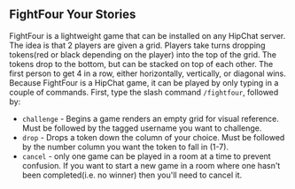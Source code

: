 ## FightFour Your Stories
FightFour is a lightweight game that can be installed on any HipChat server.  The idea is that 2 players are given a grid.  Players take turns dropping tokens(red or black depending on the player) into the top of the grid.  The tokens drop to the bottom, but can be stacked on top of each other.  The first person to get 4 in a row, either horizontally, vertically, or diagonal wins.  Because FightFour is a HipChat game, it can be played by only typing in a couple of commands.  First, type the slash command `/fightfour`, followed by:
 * `challenge` - Begins a game renders an empty grid for visual reference.  Must be followed by the tagged username you want to challenge.
 * `drop` - Drops a token down the column of your choice.  Must be followed by the number column you want the token to fall in (1-7).
 * `cancel` - only one game can be played in a room at a time to prevent confusion.  If you want to start a new game in a room where one hasn't been completed(i.e. no winner) then you'll need to cancel it.